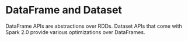 # DataFrame and Dataset

DataFrame APIs are abstractions over RDDs. Dataset APIs that come with Spark 2.0 provide various optimizations over DataFrames.
